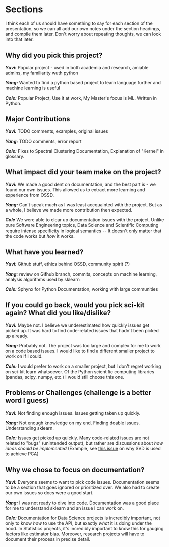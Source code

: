 # Sections


I think each of us should have something to say for each section of the presentation, so we can all add our own notes under the section headings, and compile them later. Don't worry about repeating thoughts, we can look into that later. 


## Why did you pick this project? 

***Yuvi:*** Popular project - used in both academia and research, amiable admins, my familiarity wuth python 

***Yang:*** Wanted to find a python based project to learn language further and machine learning is useful

***Cole:*** Popular Project, Use it at work, My Master's focus is ML. Written in Python.


## Major Contributions

***Yuvi:*** TODO comments, examples, original issues 

***Yang:*** TODO comments, error report

***Cole:*** Fixes to Spectral Clustering Documentation, Explanation of "Kernel" in glossary.


## What impact did your team make on the project?

***Yuvi:*** We made a good dent on documentation, and the best part is - we found our own issues. This allowed us to extract more learning and experience from OSSD. 

***Yang:*** Can't speak much as I was least accquainted with the project. But as a whole, I believe we made more contribution then expected.

***Cole*** We were able to clear up documentation issues with the project. Unlike pure Software Engineering topics, Data Science and Scientific
Computing require intense specificity in logical semantics -- It doesn't only matter that the code works but *how* it works.


## What have you learned?

***Yuvi:*** Github stuff, ethics behind OSSD, community spirit (?)

***Yang:*** review on Github branch, commits, concepts on machine learning, analysis algorithms used by sklearn

***Cole:*** Sphynx for Python Documentation, working with large communities

## If you could go back, would you pick sci-kit again? What did you like/dislike?

***Yuvi:*** Maybe not. I believe we underestimated how quickly issues get picked up. It was hard to find code-related issues that hadn't been picked up already. 

***Yang:*** Probably not. The project was too large and complex for me to work on a code based issues. I would like to find a different smaller project to work on If I could. 

***Cole:*** I would prefer to work on a smaller project, but I don't regret working on sci-kit learn whatsoever. Of the Python scientific computing
libraries (pandas, scipy, numpy, etc.) I would still choose this one.

## Problems or Challenges (challenge is a better word I guess)

***Yuvi:*** Not finding enough issues. Issues getting taken up quickly. 

***Yang:*** Not enough knowledge on my end. Finding doable issues. Understanding sklearn.

***Cole:*** Issues get picked up quickly. Many code-related issues are not related to "bugs" (unintended output), but rather are discussions about
*how ideas should be implemented* (Example, see [this issue](https://github.com/scikit-learn/scikit-learn/issues/13745) on why SVD is used to achieve PCA)

## Why we chose to focus on documentation? 

***Yuvi:*** Everyone seems to want to pick code issues. Documentation seems to be a section that goes ignored or prioritized over. We also had to create our own issues so docs were a good start.

***Yang:*** I was not ready to dive into code. Documentation was a good place for me to understand sklearn and an issue I can work on.

***Cole:*** Documentation for Data Science projects is incredibly important, not only to know *how* to use the API, but exactly *what* it is doing
under the hood. In Statistics projects, it's incredibly important to know this for gauging factors like estimator bias. Moreover, research projects
will have to document their process in precise detail.

